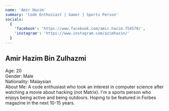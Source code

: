 ```yaml
---
name: 'Amir Hazim'
summary: 'Code Enthusiast | Gamer | Sports Person'
socials:
  {
    'facebook': 'https://www.facebook.com/amir.hazim.754570/',
    'instagram': 'https://www.instagram.com/azimhazin/'
  }
---
```


## Amir Hazim Bin Zulhazmi

Age: 20  
Gender: Male  
Nationality: Malaysian  
About Me: A code enthusiast who took an interest in computer science after watching a movie about hacking (not Matrix). I'm a sports person who enjoys being active and being outdoors. Hoping to be featured in Forbes magazine in the next 10-15 years.

